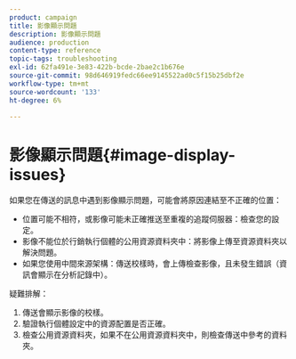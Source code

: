 ```yaml
---
product: campaign
title: 影像顯示問題
description: 影像顯示問題
audience: production
content-type: reference
topic-tags: troubleshooting
exl-id: 62fa491e-3e83-422b-bcde-2bae2c1b676e
source-git-commit: 98d646919fedc66ee9145522ad0c5f15b25dbf2e
workflow-type: tm+mt
source-wordcount: '133'
ht-degree: 6%

---
```


# 影像顯示問題{#image-display-issues}

如果您在傳送的訊息中遇到影像顯示問題，可能會將原因連結至不正確的位置：

* 位置可能不相符，或影像可能未正確推送至重複的追蹤伺服器：檢查您的設定。
* 影像不能位於行銷執行個體的公用資源資料夾中：將影像上傳至資源資料夾以解決問題。
* 如果您使用中間來源架構：傳送校樣時，會上傳檢查影像，且未發生錯誤（資訊會顯示在分析記錄中）。

疑難排解：

1. 傳送會顯示影像的校樣。
1. 驗證執行個體設定中的資源配置是否正確。
1. 檢查公用資源資料夾，如果不在公用資源資料夾中，則檢查傳送中參考的資料夾。
